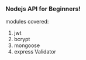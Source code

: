 ### Nodejs API for Beginners!
modules covered:
<ol>
<li>jwt</li>
<li>bcrypt</li>
<li>mongoose</li>
<li>express Validator</li>
</ol>